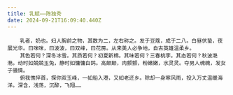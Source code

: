 ```yaml
---
title: 乳赋——陈独秀
date: 2024-09-21T16:09:40.440Z
---
```


        乳者，奶也。妇人胸前之物，其数为二，左右称之。发于豆蔻，成于二八。白昼伏蛰，夜展光华。曰咪咪，曰波波，曰双峰，曰花房。从来美人必争地，自古英雄温柔乡。
        其色若何？深冬冰雪。其质若何？初夏新棉。其味若何？三春桃李。其态若何？秋波滟滟。动时如兢兢玉兔，静时如慵慵白鸽。高颠颠，肉颤颤，粉嫩嫩，水灵灵。夺男人魂魄，发女子骚情。
        俯我憔悴首，探你双玉峰，一如船入港，又如老还乡。除却一身寒风雨，投入万丈温暖海洋。深含，浅荡，沉醉，飞翔……